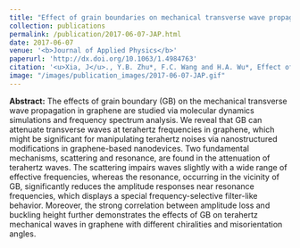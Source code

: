 ```yaml
---
title: "Effect of grain boundaries on mechanical transverse wave propagations in graphene"
collection: publications
permalink: /publication/2017-06-07-JAP.html
date: 2017-06-07
venue: '<b>Journal of Applied Physics</b>'
paperurl: 'http://dx.doi.org/10.1063/1.4984763'
citation: '<u>Xia, J</u>., Y.B. Zhu*, F.C. Wang and H.A. Wu*, Effect of grain boundaries on mechanical transverse wave propagations in graphene. <i>Journal of Applied Physics</i>, 2017, 121(21): 215105.'
image: "/images/publication_images/2017-06-07-JAP.gif"
---
```


**Abstract:** The effects of grain boundary (GB) on the mechanical transverse wave propagation in graphene are studied via molecular dynamics simulations and frequency spectrum analysis. We reveal that GB can attenuate transverse waves at terahertz frequencies in graphene, which might be significant for manipulating terahertz noises via nanostructured modifications in graphene-based nanodevices. Two fundamental mechanisms, scattering and resonance, are found in the attenuation of terahertz waves. The scattering impairs waves slightly with a wide range of effective frequencies, whereas the resonance, occurring in the vicinity of GB, significantly reduces the amplitude responses near resonance frequencies, which displays a special frequency-selective filter-like behavior. Moreover, the strong correlation between amplitude loss and buckling height further demonstrates the effects of GB on terahertz mechanical waves in graphene with different chiralities and misorientation angles.
